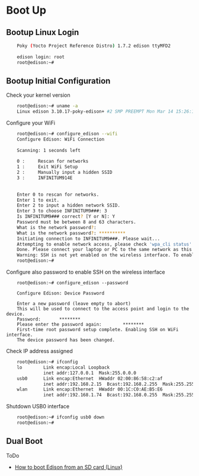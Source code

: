 # Boot Up

## Bootup Linux Login

```sh
    Poky (Yocto Project Reference Distro) 1.7.2 edison ttyMFD2
    
    edison login: root
    root@edison:~# 
```

## Bootup Initial Configuration

Check your kernel version

```sh
    root@edison:~# uname -a
    Linux edison 3.10.17-poky-edison+ #2 SMP PREEMPT Mon Mar 14 15:26:16 PDT 2016 i686 GNU/Linux
```

Configure your WiFi

```sh
    root@edison:~# configure_edison --wifi
    Configure Edison: WiFi Connection
    
    Scanning: 1 seconds left  
    
    0 :     Rescan for networks
    1 :     Exit WiFi Setup
    2 :     Manually input a hidden SSID
    3 :     INFINITUM914E
    
    
    Enter 0 to rescan for networks.
    Enter 1 to exit.
    Enter 2 to input a hidden network SSID.
    Enter 3 to choose INFINITUM9###: 3
    Is INFINITUM9### correct? [Y or N]: Y
    Password must be between 8 and 63 characters.
    What is the network password?: 
    What is the network password?: **********
    Initiating connection to INFINITUM9###. Please wait...
    Attempting to enable network access, please check 'wpa_cli status' after a minute to confirm.
    Done. Please connect your laptop or PC to the same network as this device and go to http://192.168.1.72 or http://edison.local in your browser.
    Warning: SSH is not yet enabled on the wireless interface. To enable SSH access to this device via wireless run configure_edison --password first.
    root@edison:~# 
```

Configure also password to enable SSH on the wireless interface

```
    root@edison:~# configure_edison --password
    
    Configure Edison: Device Password
    
    Enter a new password (leave empty to abort)
    This will be used to connect to the access point and login to the device.
    Password:       ********
    Please enter the password again:        ********
    First-time root password setup complete. Enabling SSH on WiFi interface.
    The device password has been changed.
```

Check IP address assigned

```sh
    root@edison:~# ifconfig
    lo        Link encap:Local Loopback  
              inet addr:127.0.0.1  Mask:255.0.0.0
    usb0      Link encap:Ethernet  HWaddr 02:00:86:58:c2:af  
              inet addr:192.168.2.15  Bcast:192.168.2.255  Mask:255.255.255.0
    wlan      Link encap:Ethernet  HWaddr 00:1C:C0:AE:B5:E6  
              inet addr:192.168.1.74  Bcast:192.168.0.255  Mask:255.255.255.0
```

Shutdown USB0 interface

```sh
    root@edison:~# ifconfig usb0 down
    root@edison:~# 
```

## Dual Boot

ToDo

- [How to boot Edison from an SD card (Linux)](https://communities.intel.com/thread/61048?tstart=0)